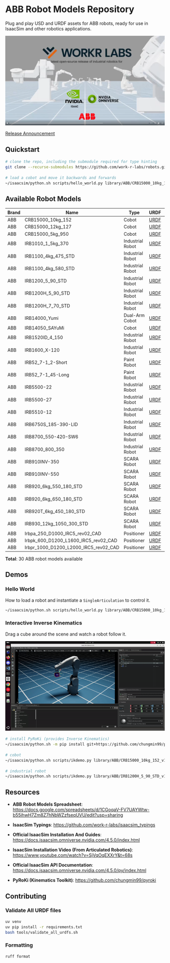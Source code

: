 # ABB Robot Models Repository

Plug and play USD and URDF assets for ABB robots, ready for use in IsaacSim and other robotics applications.

![Alt text](docs/release_video.png)

[Release Announcement](https://www.linkedin.com/feed/update/urn:li:activity:7348423533506547712/)

## Quickstart

```bash
# clone the repo, including the submodule required for type hinting
git clone --recurse-submodules https://github.com/work-r-labs/robots.git

# load a cobot and move it backwards and forwards
~/isaacsim/python.sh scripts/hello_world.py library/ABB/CRB15000_10kg_152_v1/CRB15000_10kg_152.urdf
```

## Available Robot Models

| Brand | Name | Type | URDF | USD |
|-------|------|------|------|-----|
| ABB | CRB15000_10kg_152 | Cobot | [URDF](library/ABB/CRB15000_10kg_152_v1/CRB15000_10kg_152.urdf) | [USD](library/ABB/CRB15000_10kg_152_v1/CRB15000_10kg_152/CRB15000_10kg_152.usd) |
| ABB | CRB15000_12kg_127 | Cobot | [URDF](library/ABB/CRB15000_12kg_127_v1/CRB15000_12kg_127.urdf) | [USD](library/ABB/CRB15000_12kg_127_v1/CRB15000_12kg_127/CRB15000_12kg_127.usd) |
| ABB | CRB15000_5kg_950 | Cobot | [URDF](library/ABB/CRB15000_5kg_950_v1/CRB15000_5kg_950.urdf) | [USD](library/ABB/CRB15000_5kg_950_v1/CRB15000_5kg_950/CRB15000_5kg_950.usd) |
| ABB | IRB1010_1_5kg_370 | Industrial Robot | [URDF](library/ABB/IRB1010_1_5kg_370_v1/IRB1010_1_5kg_370.urdf) | [USD](library/ABB/IRB1010_1_5kg_370_v1/IRB1010_1_5kg_370/IRB1010_1_5kg_370.usd) |
| ABB | IRB1100_4kg_475_STD | Industrial Robot | [URDF](library/ABB/IRB1100_4kg_475_STD_v1/IRB1100_4kg_475_STD.urdf) | [USD](library/ABB/IRB1100_4kg_475_STD_v1/IRB1100_4kg_475_STD/IRB1100_4kg_475_STD.usd) |
| ABB | IRB1100_4kg_580_STD | Industrial Robot | [URDF](library/ABB/IRB1100_4kg_580_STD_v1/IRB1100_4kg_580_STD.urdf) | [USD](library/ABB/IRB1100_4kg_580_STD_v1/IRB1100_4kg_580_STD/IRB1100_4kg_580_STD.usd) |
| ABB | IRB1200_5_90_STD | Industrial Robot | [URDF](library/ABB/IRB1200_5_90_STD_v1/IRB1200_5_90_STD.urdf) | [USD](library/ABB/IRB1200_5_90_STD_v1/IRB1200_5_90_STD/IRB1200_5_90_STD.usd) |
| ABB | IRB1200H_5_90_STD | Industrial Robot | [URDF](library/ABB/IRB1200H_5_90_STD_v1/IRB1200H_5_90_STD.urdf) | [USD](library/ABB/IRB1200H_5_90_STD_v1/IRB1200H_5_90_STD/IRB1200H_5_90_STD.usd) |
| ABB | IRB1200H_7_70_STD | Industrial Robot | [URDF](library/ABB/IRB1200H_7_70_STD_v1/IRB1200H_7_70_STD.urdf) | [USD](library/ABB/IRB1200H_7_70_STD_v1/IRB1200H_7_70_STD/IRB1200H_7_70_STD.usd) |
| ABB | IRB14000_Yumi | Dual-Arm Cobot | [URDF](library/ABB/IRB14000_Yumi_v1/IRB14000_Yumi.urdf) | [USD](library/ABB/IRB14000_Yumi_v1/IRB14000_Yumi/IRB14000_Yumi.usd) |
| ABB | IRB14050_SAYuMi | Cobot | [URDF](library/ABB/IRB14050_SAYuMi_v1/IRB14050_SAYuMi.urdf) | [USD](library/ABB/IRB14050_SAYuMi_v1/IRB14050_SAYuMi/IRB14050_SAYuMi.usd) |
| ABB | IRB1520ID_4_150 | Industrial Robot | [URDF](library/ABB/IRB1520ID_4_150_v1/IRB1520ID_4_150.urdf) | [USD](library/ABB/IRB1520ID_4_150_v1/IRB1520ID_4_150/IRB1520ID_4_150.usd) |
| ABB | IRB1600_X-120 | Industrial Robot | [URDF](library/ABB/IRB1600_X-120_v1/IRB1600_X-120.urdf) | [USD](library/ABB/IRB1600_X-120_v1/IRB1600_X-120/IRB1600_X-120.usd) |
| ABB | IRB52_7-1_2-Short | Paint Robot | [URDF](library/ABB/IRB52_7-1_2-Short_v1/IRB52_7-1_2-Short.urdf) | [USD](library/ABB/IRB52_7-1_2-Short_v1/IRB52_7-1_2-Short/IRB52_7-1_2-Short.usd) |
| ABB | IRB52_7-1_45-Long | Paint Robot | [URDF](library/ABB/IRB52_7-1_45-Long_v1/IRB52_7-1_45-Long.urdf) | [USD](library/ABB/IRB52_7-1_45-Long_v1/IRB52_7-1_45-Long/IRB52_7-1_45-Long.usd) |
| ABB | IRB5500-22 | Industrial Robot | [URDF](library/ABB/IRB5500-22_v1/IRB5500-22.urdf) | [USD](library/ABB/IRB5500-22_v1/IRB5500-22/IRB5500-22.usd) |
| ABB | IRB5500-27 | Industrial Robot | [URDF](library/ABB/IRB5500-27_v1/IRB5500-27.urdf) | [USD](library/ABB/IRB5500-27_v1/IRB5500-27/IRB5500-27.usd) |
| ABB | IRB5510-12 | Industrial Robot | [URDF](library/ABB/IRB5510-12_v1/IRB5510-12.urdf) | [USD](library/ABB/IRB5510-12_v1/IRB5510-12/IRB5510-12.usd) |
| ABB | IRB6750S_185-390-LID | Industrial Robot | [URDF](library/ABB/IRB6750S_185-390-LID_v1/IRB6750S_185-390-LID.urdf) | [USD](library/ABB/IRB6750S_185-390-LID_v1/IRB6750S_185-390-LID/IRB6750S_185-390-LID.usd) |
| ABB | IRB8700_550-420-SW6 | Industrial Robot | [URDF](library/ABB/IRB8700_550-420-SW6_v1/IRB8700_550-420-SW6.urdf) | [USD](library/ABB/IRB8700_550-420-SW6_v1/IRB8700_550-420-SW6/IRB8700_550-420-SW6.usd) |
| ABB | IRB8700_800_350 | Industrial Robot | [URDF](library/ABB/IRB8700_800_350_v1/IRB8700_800_350.urdf) | [USD](library/ABB/IRB8700_800_350_v1/IRB8700_800_350/IRB8700_800_350.usd) |
| ABB | IRB910INV-350 | SCARA Robot | [URDF](library/ABB/IRB910INV-350_v1/IRB910INV-350.urdf) | [USD](library/ABB/IRB910INV-350_v1/IRB910INV-350/IRB910INV-350.usd) |
| ABB | IRB910INV-550 | SCARA Robot | [URDF](library/ABB/IRB910INV-550_v1/IRB910INV-550.urdf) | [USD](library/ABB/IRB910INV-550_v1/IRB910INV-550/IRB910INV-550.usd) |
| ABB | IRB920_6kg_550_180_STD | SCARA Robot | [URDF](library/ABB/IRB920_6kg-550-180-STD_v1/IRB920_6kg_550_180_STD.urdf) | [USD](library/ABB/IRB920_6kg-550-180-STD_v1/IRB920_6kg_550_180_STD/IRB920_6kg_550_180_STD.usd) |
| ABB | IRB920_6kg_650_180_STD | SCARA Robot | [URDF](library/ABB/IRB920_6kg_650_180_STD_v1/IRB920_6kg_650_180_STD.urdf) | [USD](library/ABB/IRB920_6kg_650_180_STD_v1/IRB920_6kg_650_180_STD/IRB920_6kg_650_180_STD.usd) |
| ABB | IRB920T_6kg_450_180_STD | SCARA Robot | [URDF](library/ABB/IRB920T_6kg_450_180_STD_v1/IRB920T_6kg_450_180_STD.urdf) | [USD](library/ABB/IRB920T_6kg_450_180_STD_v1/IRB920T_6kg_450_180_STD/IRB920T_6kg_450_180_STD.usd) |
| ABB | IRB930_12kg_1050_300_STD | SCARA Robot | [URDF](library/ABB/IRB930_12kg_1050_300_STD_v1/IRB930_12kg_1050_300_STD.urdf) | [USD](library/ABB/IRB930_12kg_1050_300_STD_v1/IRB930_12kg_1050_300_STD/IRB930_12kg_1050_300_STD.usd) |
| ABB | Irbpa_250_D1000_IRC5_rev02_CAD | Positioner | [URDF](library/ABB/Irbpa_250_D1000_IRC5_rev02_CAD_v1/Irbpa_250_D1000_IRC5_rev02_CAD.urdf) | [USD](library/ABB/Irbpa_250_D1000_IRC5_rev02_CAD_v1/Irbpa_250_D1000_IRC5_rev02_CAD/Irbpa_250_D1000_IRC5_rev02_CAD.usd) |
| ABB | Irbpk_600_D1200_L1600_IRC5_rev02_CAD | Positioner | [URDF](library/ABB/Irbpk_600_D1200_L1600_IRC5_rev02_CAD_v1/Irbpk_600_D1200_L1600_IRC5_rev02_CAD.urdf) | [USD](library/ABB/Irbpk_600_D1200_L1600_IRC5_rev02_CAD_v1/Irbpk_600_D1200_L1600_IRC5_rev02_CAD/Irbpk_600_D1200_L1600_IRC5_rev02_CAD.usd) |
| ABB | Irbpr_1000_D1200_L2000_IRC5_rev02_CAD | Positioner | [URDF](library/ABB/Irbpr_1000_D1200_L2000_IRC5_rev02_CAD_v1/Irbpr_1000_D1200_L2000_IRC5_rev02_CAD.urdf) | [USD](library/ABB/Irbpr_1000_D1200_L2000_IRC5_rev02_CAD_v1/Irbpr_1000_D1200_L2000_IRC5_rev02_CAD/Irbpr_1000_D1200_L2000_IRC5_rev02_CAD.usd) |

**Total**: 30 ABB robot models available

## Demos

### Hello World

How to load a robot and instantiate a `SingleArticulation` to control it.

```bash
~/isaacsim/python.sh scripts/hello_world.py library/ABB/CRB15000_10kg_152_v1/CRB15000_10kg_152.urdf

```

### Interactive Inverse Kinematics

Drag a cube around the scene and watch a robot follow it.

![An animated GIF showing a screen recording of an IsaacSim scene where the user is draging a cube around space while an ABB1200 robot is following it.](docs/ik_animation.gif)


```bash
# install PyRoKi (provides Inverse Kinematics)
~/isaacsim/python.sh -m pip install git+https://github.com/chungmin99/pyroki

# cobot
~/isaacsim/python.sh scripts/ikdemo.py library/ABB/CRB15000_10kg_152_v1/CRB15000_10kg_152.urdf

# industrial robot
~/isaacsim/python.sh scripts/ikdemo.py library/ABB/IRB1200H_5_90_STD_v1/IRB1200H_5_90_STD.urdf
```


## Resources

* **ABB Robot Models Spreadsheet**: https://docs.google.com/spreadsheets/d/1CGoqaV-FV7UAYWtw-b55ihwH7Zm8Z7hNbWZzfseqUVU/edit?usp=sharing

* **IsaacSim Typings**: https://github.com/work-r-labs/isaacsim_typings

* **Official IsaacSim Installation And Guides**: https://docs.isaacsim.omniverse.nvidia.com/4.5.0/index.html

* **IsaacSim Installation Video (From Articulated Robotics)**: https://www.youtube.com/watch?v=SjVqOqEXXrY&t=68s

* **Official IsaacSim API Documentation**: https://docs.isaacsim.omniverse.nvidia.com/4.5.0/py/index.html

* **PyRoKi (Kinematics Toolkit)**: https://github.com/chungmin99/pyroki

## Contributing

### Validate All URDF files

```bash
uv venv
uv pip install -r requirements.txt
bash tools/validate_all_urdfs.sh
```

### Formatting

```
ruff format
```